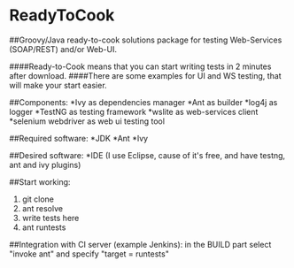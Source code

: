 ReadyToCook
===========

##Groovy/Java ready-to-cook solutions package for testing Web-Services (SOAP/REST) and/or Web-UI.

####Ready-to-Cook means that you can start writing tests in 2 minutes after download.
####There are some examples for UI and WS testing, that will make your start easier.

##Components:
*Ivy as dependencies manager
*Ant as builder
*log4j as logger
*TestNG as testing framework
*wslite as web-services client
*selenium webdriver as web ui testing tool

##Required software:
*JDK
*Ant
*Ivy

##Desired software:
*IDE (I use Eclipse, cause of it's free, and have testng, ant and ivy plugins)

##Start working:
1. git clone
2. ant resolve
3. write tests here
4. ant runtests

##Integration with CI server (example Jenkins):
in the BUILD part select "invoke ant" and specify "target = runtests"
